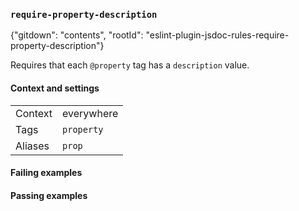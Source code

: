 ### `require-property-description`

{"gitdown": "contents", "rootId": "eslint-plugin-jsdoc-rules-require-property-description"}

Requires that each `@property` tag has a `description` value.

#### Context and settings

|||
|---|---|
|Context|everywhere|
|Tags|`property`|
|Aliases|`prop`|

#### Failing examples

<!-- assertions-failing requirePropertyDescription -->

#### Passing examples

<!-- assertions-passing requirePropertyDescription -->
